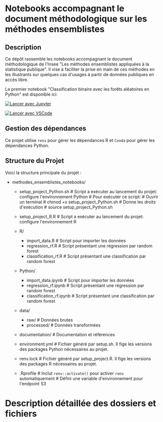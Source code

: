 # Notebooks accompagnant le document méthodologique sur les méthodes ensemblistes

## Description
Ce dépôt rassemble les notebooks accompagnant le document méthodologique de l'Insee "Les méthodes ensemblistes appliquées à la statistique publique". Il vise à faciliter la prise en main de ces méthodes en les illustrants sur quelques cas d'usages à partir de données publiques en accès libre.

Le premier notebook "Classification binaire avec les forêts aléatoires en Python" est disponible ici:

[![Lancer avec Jupyter](https://img.shields.io/badge/SSPCloud-Lancer%20avec%20Jupyter-blue)](https://datalab.sspcloud.fr/launcher/ide/jupyter-python?name=RF%20Classification&version=2.1.17&s3=region-ec97c721&init.personalInit=«https%3A%2F%2Fraw.githubusercontent.com%2FInseeFrLab%2Fmethodes_ensemblistes_notebooks%2Fmain%2Finit_script.sh»&autoLaunch=true)


[![Lancer avec VSCode](https://img.shields.io/badge/SSPCloud-Lancer%20avec%20VSCode-blue)](https://datalab.sspcloud.fr/launcher/ide/vscode-python?name=RF%20Classification&version=2.1.18&s3=region-ec97c721&init.personalInit=«https%3A%2F%2Fraw.githubusercontent.com%2FInseeFrLab%2Fmethodes_ensemblistes_notebooks%2Fmain%2Finit_script.sh»&autoLaunch=true)

## Gestion des dépendances
Ce projet utilise `renv` pour gérer les dépendances R et `Conda` pour gérer les dépendances Python.

## Structure du Projet
Voici la structure principale du projet :

- methodes_ensemblistes_notebooks/

  - setup_project_Python.sh    # Script a exécuter au lancement du projet: configure l'environnement Python
                                 # Pour exécuter ce script:
                                  # Ouvrir un terminal
                                  # chmod +x setup_project_Python.sh # Donne les droits d'exécution
                                  # source setup_project_Python.sh
                                  
  - setup_project_R.R          # Script a exécuter au lancement du projet: configure l'environnement R

  - R/
    - import_data.R         # Script pour importer les données
    - regression_rf.R       # Script présentant une régression par random forest
    - classification_rf.R   # Script présentant une classification par random forest

  - Python/
    - import_data.ipynb         # Script pour importer les données
    - regression_rf.ipynb       # Script présentant une régression par random forest
    - classification_rf.ipynb   # Script présentant une classification par random forest

  - data/
    - raw/                   # Données brutes
    - processed/             # Données transformées
    
  - documentation/           # Documentation et références
 
  - environment.yml          # Fichier généré par setup.sh. Il fige les versions des packages Python nécessaires au projet.
  - renv.lock                # Fichier généré par setup_project.R. Il fige les versions des packages R nécessaires au projet.
  
  - .Rprofile                # Inclut `renv::activate()` pour activer `renv` automatiquement
                             # Défini une variable d'environnement pour l'endpoint S3
                             
                             
# Description détaillée des dossiers et fichiers                           
                             
                             
                             
